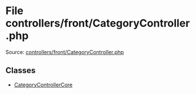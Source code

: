 File controllers/front/CategoryController.php
=========

Source: [controllers/front/CategoryController.php](https://github.com/PrestaShop/PrestaShop/blob/1.5.6.3/controllers/front/CategoryController.php)


Classes
-------

* [CategoryControllerCore](class.CategoryControllerCore.md)

